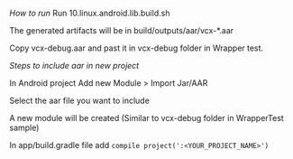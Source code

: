 *How to run*
Run 10.linux.android.lib.build.sh

The generated artifacts will be in build/outputs/aar/vcx-*.aar

Copy vcx-debug.aar and past it in vcx-debug folder in Wrapper test.


*Steps to include aar in new project*

In Android project Add new Module > Import Jar/AAR

Select the aar file you want to include

A new module will be created (Similar to vcx-debug folder in WrapperTest sample)

In app/build.gradle file add `compile project(':<YOUR_PROJECT_NAME>')`